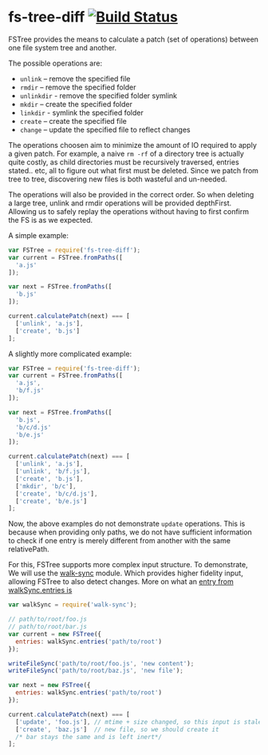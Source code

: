 # fs-tree-diff [![Build Status](https://travis-ci.org/stefanpenner/fs-tree-diff.svg)](https://travis-ci.org/stefanpenner/fs-tree-diff)

FSTree provides the means to calculate a patch (set of operations) between one file system tree and another.

The possible operations are:

* `unlink` – remove the specified file
* `rmdir` – remove the specified folder
* `unlinkdir` - remove the specified folder symlink
* `mkdir` – create the specified folder
* `linkdir` - symlink the specified folder
* `create` – create the specified file
* `change` – update the specified file to reflect changes

The operations choosen aim to minimize the amount of IO required to apply a given patch.
For example, a naive `rm -rf` of a directory tree is actually quite costly, as child directories
must be recursively traversed, entries stated.. etc, all to figure out what first must be deleted.
Since we patch from tree to tree, discovering new files is both wasteful and un-needed.

The operations will also be provided in the correct order. So when deleting a large tree, unlink
and rmdir operations will be provided depthFirst. Allowing us to safely replay the operations without having to first confirm the FS is as we expected.

A simple example:

```js
var FSTree = require('fs-tree-diff');
var current = FSTree.fromPaths([
  'a.js'
]);

var next = FSTree.fromPaths([
  'b.js'
]);

current.calculatePatch(next) === [
  ['unlink', 'a.js'],
  ['create', 'b.js']
];
```

A slightly more complicated example:

```js
var FSTree = require('fs-tree-diff');
var current = FSTree.fromPaths([
  'a.js',
  'b/f.js'
]);

var next = FSTree.fromPaths([
  'b.js',
  'b/c/d.js'
  'b/e.js'
]);

current.calculatePatch(next) === [
  ['unlink', 'a.js'],
  ['unlink', 'b/f.js'],
  ['create', 'b.js'],
  ['mkdir', 'b/c'],
  ['create', 'b/c/d.js'],
  ['create', 'b/e.js']
];
```

Now, the above examples do not demonstrate `update` operations. This is because when providing only paths, we do not have sufficient information to check if one entry is merely different from another with the same relativePath.

For this, FSTree supports more complex input structure. To demonstrate, We will use the [walk-sync](https://github.com/joliss/node-walk-sync) module. Which provides higher fidelity input, allowing FSTree to also detect changes. More on what an [entry from walkSync.entries is](https://github.com/joliss/node-walk-sync#entries)

```js
var walkSync = require('walk-sync');

// path/to/root/foo.js
// path/to/root/bar.js
var current = new FSTree({
  entries: walkSync.entries('path/to/root')
});

writeFileSync('path/to/root/foo.js', 'new content');
writeFileSync('path/to/root/baz.js', 'new file');

var next = new FSTree({
  entries: walkSync.entries('path/to/root')
});

current.calculatePatch(next) === [
  ['update', 'foo.js'], // mtime + size changed, so this input is stale and needs updating.
  ['create', 'baz.js']  // new file, so we should create it
  /* bar stays the same and is left inert*/
];

```
